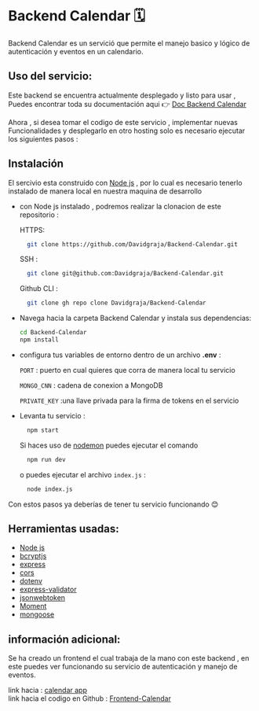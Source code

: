 
# Backend Calendar  🗓️

Backend Calendar  es un servició que permite el manejo basico y lógico de autenticación y  eventos en un calendario.

## Uso del servicio:
Este backend se encuentra actualmente desplegado y listo para usar , Puedes encontrar toda su documentación aqui 👉 [ Doc Backend Calendar](https://documenter.getpostman.com/view/23520684/2s93eSYa3P)

Ahora , si desea tomar el codigo de este servicio , implementar nuevas Funcionalidades y desplegarlo en otro hosting  solo es necesario ejecutar los siguientes pasos :

## Instalación
El sercivio esta construido con [Node js](https://nodejs.org/es) , por lo cual es necesario tenerlo instalado de manera local en nuestra maquina de desarrollo 

- con Node js  instalado , podremos realizar la clonacion de este repositorio :

  HTTPS:

  ```bash
    git clone https://github.com/Davidgraja/Backend-Calendar.git 

  ```

  SSH :
  ```bash
    git clone git@github.com:Davidgraja/Backend-Calendar.git 

  ```

  Github CLI :
  ```bash
    git clone gh repo clone Davidgraja/Backend-Calendar 

  ```

- Navega hacia la carpeta Backend Calendar y instala sus dependencias:

  ```bash
  cd Backend-Calendar
  npm install 

  ```
- configura tus variables de entorno dentro de un archivo __.env__ : 

  `PORT` : puerto en cual quieres que corra de manera local tu servicio 

  `MONGO_CNN` : cadena de conexion a MongoDB

  `PRIVATE_KEY` :una llave privada para la firma de tokens en el servicio 


- Levanta tu servicio :

  ```bash
    npm start   
  ```
  Si haces uso de  [nodemon](https://www.npmjs.com/package/nodemon) puedes ejecutar el comando 
  ```bash
    npm run dev   
  ```
  
  o puedes ejecutar el archivo `index.js` :
  ```bash
    node index.js   
  ```

Con estos pasos ya deberías de tener tu servicio funcionando 😊

## Herramientas usadas:
- [Node js](https://nodejs.org/es) 
- [bcryptjs](https://www.npmjs.com/package/bcryptjs)
- [express](https://expressjs.com/es/)
- [cors](https://www.npmjs.com/package/cors)
- [dotenv](https://www.npmjs.com/package/dotenv)
- [express-validator](https://express-validator.github.io/docs)
- [jsonwebtoken](https://www.npmjs.com/package/jsonwebtoken)
- [Moment](https://momentjs.com/)
- [mongoose](https://mongoosejs.com/)


## información adicional:
Se ha creado un frontend el cual trabaja de la mano con este backend  , en este puedes ver funcionando su  servicio  de autenticación y manejo de eventos.

link hacia : [calendar app ](https://marvelous-medovik-7dc29f.netlify.app)  
link hacia el codigo en  Github : [ Frontend-Calendar](https://github.com/Davidgraja/Frontend-Calendar)